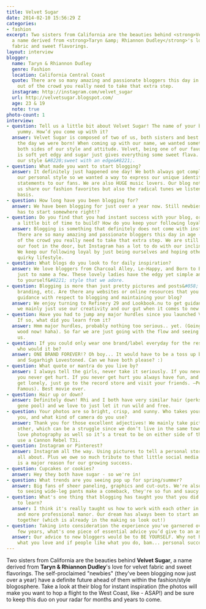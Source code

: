 ```yaml
---
title: Velvet Sugar
date: 2014-02-10 15:56:29 Z
categories:
- fashion
excerpt: Two sisters from California are the beauties behind <strong>Velvet Sugar</strong>,
  a name derived from <strong>Taryn &amp; Rhiannon Dudley</strong>'s love for velvet
  fabric and sweet flavorings.
layout: interview
blogger:
  name: Taryn & Rhiannon Dudley
  genre: Fashion
  location: California Central Coast
  quote: There are so many amazing and passionate bloggers this day in age - to stand
    out of the crowd you really need to take that extra step.
  instagram: http://instagram.com/velvet_sugar
  url: http://velvetsugar.blogspot.com/
  age: 23 & 19
  note: true
photo-count: 1
interview:
- question: Tell us a little bit about Velvet Sugar! The name of your blog is so...
    yummy. How’d you come up with it?
  answer: Velvet Sugar is composed of two of us, both sisters and best friends since
    the day we were born! When coming up with our name, we wanted something that described
    both sides of our style and attitude. Velvet, being one of our favorite materials,
    is soft yet edgy and sugar just gives everything some sweet flava. You could call
    our style &#8220;sweet with an edge&#8221;.
- question: What made you want to start blogging?
  answer: It definitely just happened one day! We both always got complimented on
    our personal style so we wanted a way to express our unique identity and fashion
    statements to our fans. We are also HUGE music lovers. Our blog not only lets
    us share our fashion favorites but also the radical tunes we listen to on a daily
    basis.
- question: How long have you been blogging for?
  answer: We have been blogging for just over a year now. Still newbies but everyone
    has to start somewhere right!?
- question: Do you find that you had instant success with your blog, or did it take
    a little bit of time to build? How do you keep your following loyal?
  answer: Blogging is something that definitely does not come with instant success.
    There are so many amazing and passionate bloggers this day in age - to stand out
    of the crowd you really need to take that extra step. We are still trying to get
    our foot in the door, but Instagram has a lot to do with our incline in success.
    We keep our following loyal by just being ourselves and hoping others enjoy our
    quirky lifestyle.
- question: What blogs do you look to for daily inspiration?
  answer: We love bloggers from Charcoal Alley, Le-Happy, and Born to Bother You...
    just to name a few. These lovely ladies have the edgy yet simple and &#8220;true
    to yourself&#8221; style that we adore.
- question: Blogging is more than just pretty pictures and posts&#058; it’s upkeep,
    branding, etc. Are there any websites or online resources that you turn to for
    guidance with respect to blogging and maintaining your blog?
  answer: We enjoy turning to Refinery 29 and Lookbook.nu to get guidance and but
    we mainly just use our creativity and our gut when it comes to new directions.
- question: Have you had to jump any major hurdles since you launched Velvet Sugar?
    If so, what did you learn from it?
  answer: Hmm major hurdles, probably nothing too serious.. yet. (Going to knock on
    wood now! haha). So far we are just going with the flow and seeing where it takes
    us.
- question: If you could only wear one brand/label everyday for the rest of your life,
    who would it be?
  answer: ONE BRAND FOREVER!? Oh boy... It would have to be a toss up between UNIF
    and Sugarhigh Lovestoned. Can we have both please? :)
- question: What quote or mantra do you live by?
  answer: I always tell the girls, never take it seriously. If you never take it seriously
    you never get hurt. If you never get hurt you always have fun, and if you ever
    get lonely, just go to the record store and visit your friends. –Penny Lane (Almost
    Famous). Best movie ever.
- question: Hair up or down?
  answer: Definitely down! Rhi and I both have very similar hair (perks of the same
    gene pool) and we love to just let it run wild and free.
- question: Your photos are so bright, crisp, and sunny. Who takes your photos for
    you, and what kind of camera do you use?
  answer: Thank you for those excellent adjectives! We mainly take pictures for each
    other, which can be a struggle since we don’t live in the same town. But we both
    love photography as well so it’s a treat to be on either side of the lens. We
    use a Cannon Rebel T3i.
- question: Instagram or Pinterest?
  answer: Instagram all the way. Using pictures to tell a personal story is what we’re
    all about. Plus we owe so much tribute to that little social media master. It
    is a major reason for our growing success.
- question: Cupcakes or cookies?
  answer: Hey they both have sugar - so we're in!
- question: What trends are you seeing pop up for spring/summer?
  answer: Big fans of sheer paneling, graphics and cut-outs. We're also looking forward
    to seeing wide-leg pants make a comeback, they're so fun and saucy.
- question: What's one thing that blogging has taught you that you did not expect
    to learn?
  answer: I think it's really taught us how to work with each other in a less sisterly
    and more professional manor. Our dream has always been to start an online boutique
    together (which is already in the making so look out!)
- question: Taking into consideration the experience you've garnered over the past
    few years, what's one piece of essential advice you’d give to an aspiring blogger?
  answer: Our advice to new bloggers would be to BE YOURSELF. Why not have fun with
    what you love and if people like what you do, bam... personal success.
---
```


Two sisters from California are the beauties behind **Velvet Sugar**, a name derived from **Taryn & Rhiannon Dudley**'s love for velvet fabric and sweet flavorings. The self-proclaimed "newbies" (they've been blogging now just over a year) have a definite future ahead of them within the fashion/style blogosphere. Take a look at their blog for instant inspiration (the photos will make you want to hop a flight to the West Coast, like - ASAP!) and be sure to keep this duo on your radar for months and years to come.